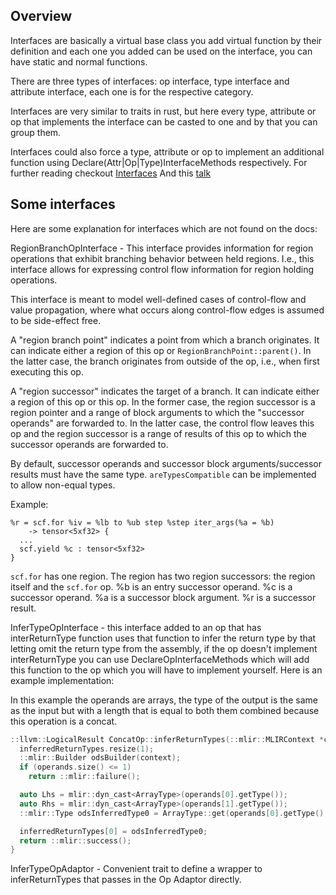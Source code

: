 ## Overview
Interfaces are basically a virtual base class you add virtual function by their definition
and each one you added can be used on the interface, you can have static and normal functions.

There are three types of interfaces: op interface, type interface and attribute interface,
each one is for the respective category.

Interfaces are very similar to traits in rust, but here every type, attribute or op that implements 
the interface can be casted to one and by that you can group them.

Interfaces could also force a type, attribute or op to implement an additional function using Declare(Attr|Op|Type)InterfaceMethods
respectively.
For further reading checkout [Interfaces](https://mlir.llvm.org/docs/Interfaces/)
And this [talk](https://www.youtube.com/watch?v=VCJAmOFvnh4)

## Some interfaces
Here are some explanation for interfaces which are not found on the docs:

RegionBranchOpInterface - This interface provides information for region operations that exhibit
branching behavior between held regions. I.e., this interface allows for
expressing control flow information for region holding operations.

This interface is meant to model well-defined cases of control-flow and
value propagation, where what occurs along control-flow edges is assumed to
be side-effect free.

A "region branch point" indicates a point from which a branch originates. It
can indicate either a region of this op or `RegionBranchPoint::parent()`. In
the latter case, the branch originates from outside of the op, i.e., when
first executing this op.

A "region successor" indicates the target of a branch. It can indicate
either a region of this op or this op. In the former case, the region
successor is a region pointer and a range of block arguments to which the
"successor operands" are forwarded to. In the latter case, the control flow
leaves this op and the region successor is a range of results of this op to
which the successor operands are forwarded to.

By default, successor operands and successor block arguments/successor
results must have the same type. `areTypesCompatible` can be implemented to
allow non-equal types.

Example:

```
%r = scf.for %iv = %lb to %ub step %step iter_args(%a = %b)
    -> tensor<5xf32> {
  ...
  scf.yield %c : tensor<5xf32>
}
```

`scf.for` has one region. The region has two region successors: the region
itself and the `scf.for` op. %b is an entry successor operand. %c is a
successor operand. %a is a successor block argument. %r is a successor
result.
 
InferTypeOpInterface - this interface added to an op that has interReturnType function uses that function
to infer the return type by that letting omit the return type from the assembly,
if the op doesn't implement interReturnType you can use DeclareOpInterfaceMethods<InferTypeOpInterface>
which will add this function to the op which you will have to implement yourself.
Here is an example implementation:

In this example the operands are arrays, the type of the output is the same as the input but
with a length that is equal to both them combined because this operation is a concat.
```cpp
::llvm::LogicalResult ConcatOp::inferReturnTypes(::mlir::MLIRContext *context, ::std::optional<::mlir::Location> location, ::mlir::ValueRange operands, ::mlir::DictionaryAttr attributes, ::mlir::OpaqueProperties properties, ::mlir::RegionRange regions, ::llvm::SmallVectorImpl<::mlir::Type>&inferredReturnTypes) {
  inferredReturnTypes.resize(1);
  ::mlir::Builder odsBuilder(context);
  if (operands.size() <= 1)
    return ::mlir::failure();

  auto Lhs = mlir::dyn_cast<ArrayType>(operands[0].getType());
  auto Rhs = mlir::dyn_cast<ArrayType>(operands[1].getType());
  ::mlir::Type odsInferredType0 = ArrayType::get(operands[0].getType().getContext(),Lhs.getLength()+Rhs.getLength(),Lhs.getType());

  inferredReturnTypes[0] = odsInferredType0;
  return ::mlir::success();
}
```

InferTypeOpAdaptor - Convenient trait to define a wrapper to inferReturnTypes that passes in the Op Adaptor directly.

